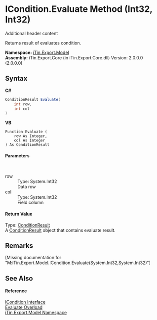 # ICondition.Evaluate Method (Int32, Int32)
Additional header content 

Returns result of evaluates condition.

**Namespace:**&nbsp;<a href="N_iTin_Export_Model">iTin.Export.Model</a><br />**Assembly:**&nbsp;iTin.Export.Core (in iTin.Export.Core.dll) Version: 2.0.0.0 (2.0.0.0)

## Syntax

**C#**<br />
``` C#
ConditionResult Evaluate(
	int row,
	int col
)
```

**VB**<br />
``` VB
Function Evaluate ( 
	row As Integer,
	col As Integer
) As ConditionResult
```


#### Parameters
&nbsp;<dl><dt>row</dt><dd>Type: System.Int32<br />Data row</dd><dt>col</dt><dd>Type: System.Int32<br />Field column</dd></dl>

#### Return Value
Type: <a href="T_iTin_Export_Model_ConditionResult">ConditionResult</a><br />A <a href="T_iTin_Export_Model_ConditionResult">ConditionResult</a> object that contains evaluate result.

## Remarks
\[Missing <remarks> documentation for "M:iTin.Export.Model.ICondition.Evaluate(System.Int32,System.Int32)"\]

## See Also


#### Reference
<a href="T_iTin_Export_Model_ICondition">ICondition Interface</a><br /><a href="Overload_iTin_Export_Model_ICondition_Evaluate">Evaluate Overload</a><br /><a href="N_iTin_Export_Model">iTin.Export.Model Namespace</a><br />
